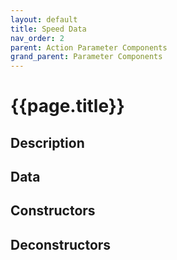 ```yaml
---
layout: default
title: Speed Data
nav_order: 2
parent: Action Parameter Components
grand_parent: Parameter Components
---
```


# **{{page.title}}**

## **Description**


## **Data**


## **Constructors**


## **Deconstructors**

